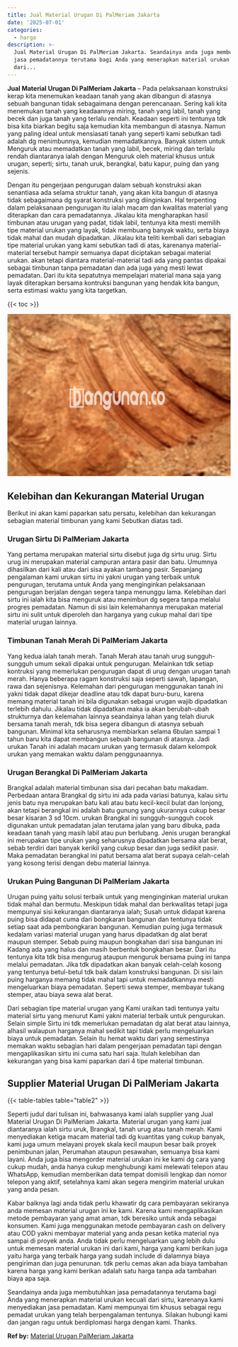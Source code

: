 ```yaml
---
title: Jual Material Urugan Di PalMeriam Jakarta
date: '2025-07-01'
categories:
  - harga
description: >-
  Jual Material Urugan Di PalMeriam Jakarta. Seandainya anda juga membutuhkan
  jasa pemadatannya terutama bagi Anda yang menerapkan material urukan kecuali
  dari...
---
```


**Jual Material Urugan Di PalMeriam Jakarta** – Pada pelaksanaan konstruksi kerap kita menemukan keadaan tanah yang akan dibangun di atasnya sebuah bangunan tidak sebagaimana dengan perencanaan. Sering kali kita menemukan tanah yang keadaannya miring, tanah yang labil, tanah yang becek dan juga tanah yang terlalu rendah. Keadaan seperti ini tentunya tdk bisa kita biarkan begitu saja kemudian kita membangun di atasnya. Namun yang paling ideal untuk mensiasati tanah yang seperti kami sebutkan tadi adalah dg menimbunnya, kemudian memadatkannya. Banyak sistem untuk Menguruk atau memadatkan tanah yang labil, becek, miring dan terlalu rendah diantaranya ialah dengan Menguruk oleh material khusus untuk urugan, seperti; sirtu, tanah uruk, berangkal, batu kapur, puing dan yang sejenis.

Dengan itu pengerjaan pengurugan dalam sebuah konstruksi akan senantiasa ada selama struktur tanah, yang akan kita bangun di atasnya tidak sebagaimana dg syarat konstruksi yang diinginkan. Hal terpenting dalam pelaksanaan pengurugan itu ialah macam dan kwalitas material yang diterapkan dan cara pemadatannya. Jikalau kita mengharapkan hasil timbunan atau urugan yang padat, tidak labil, tentunya kita mesti memilih tipe material urukan yang layak, tidak membuang banyak waktu, serta biaya tidak mahal dan mudah dipadatkan. Jikalau kita teliti kembali dari sebagian tipe material urukan yang kami sebutkan tadi di atas, karenanya material-material tersebut hampir semuanya dapat diciptakan sebagai material urukan. akan tetapi diantara material-material tadi ada yang pantas dipakai sebagai timbunan tanpa pemadatan dan ada juga yang mesti lewat pemadatan. Dari itu kita sepatutnya mempelajari material mana saja yang layak diterapkan bersama kontruksi bangunan yang hendak kita bangun, serta estimasi waktu yang kita targetkan.

{{< toc >}}

![Jual Material Urugan Di PalMeriam Jakarta](/images/jual-urugan-30.png)

## Kelebihan dan Kekurangan Material Urugan

Berikut ini akan kami paparkan satu persatu, kelebihan dan kekurangan sebagian material timbunan yang kami Sebutkan diatas tadi.

### Urugan Sirtu Di PalMeriam Jakarta

Yang pertama merupakan material sirtu disebut juga dg sirtu urug. Sirtu urug ini merupakan material campuran antara pasir dan batu. Umumnya dihasilkan dari kali atau dari sisa ayakan tambang pasir. Sepanjang pengalaman kami urukan sirtu ini yakni urugan yang terbaik untuk pengurugan, terutama untuk Anda yang menginginkan pelaksanaan pengurugan berjalan dengan segera tanpa menunggu lama. Kelebihan dari sirtu ini ialah kita bisa menguruk atau menimbun dg segera tanpa melalui progres pemadatan. Namun di sisi lain kelemahannya merupakan material sirtu ini sulit untuk diperoleh dan harganya yang cukup mahal dari tipe material urugan lainnya.

### Timbunan Tanah Merah Di PalMeriam Jakarta

Yang kedua ialah tanah merah. Tanah Merah atau tanah urug sungguh-sungguh umum sekali dipakai untuk pengurugan. Melainkan tdk setiap kontruksi yang memerlukan pengurugan dapat di urug dengan urugan tanah merah. Hanya beberapa ragam konstruksi saja seperti sawah, lapangan, rawa dan sejenisnya. Kelemahan dari pengurugan menggunakan tanah ini yakni tidak dapat dikejar deadline atau tdk dapat buru-buru, karena memang material tanah ini bila digunakan sebagai urugan wajib dipadatkan terlebih dahulu. Jikalau tidak dipadatkan maka ia akan berubah-ubah strukturnya dan kelemahan lainnya seandainya lahan yang telah diuruk bersama tanah merah, tdk bisa segera dibangun di atasnya sebuah bangunan. Minimal kita seharusnya membiarkan selama 6bulan sampai 1 tahun baru kita dapat membangun sebuah bangunan di atasnya. Jadi urukan Tanah ini adalah macam urukan yang termasuk dalam kelompok urukan yang memakan waktu dalam penggunaannya.

### Urugan Berangkal Di PalMeriam Jakarta

Brangkal adalah material timbunan sisa dari pecahan batu makadam. Perbedaan antara Brangkal dg sirtu ini ada pada variasi batunya, kalau sirtu jenis batu nya merupakan batu kali atau batu kecil-kecil bulat dan lonjong, akan tetapi berangkal ini adalah batu gunung yang ukurannya cukup besar besar kisaran 3 sd 10cm. urukan Brangkal ini sungguh-sungguh cocok digunakan untuk pemadatan jalan terutama jalan yang baru dibuka, pada keadaan tanah yang masih labil atau pun berlubang. Jenis urugan berangkal ini merupakan tipe urukan yang seharusnya dipadatkan bersama alat berat, sebab terdiri dari banyak kerikil yang cukup besar dan juga sedikit pasir. Maka pemadatan berangkal ini patut bersama alat berat supaya celah-celah yang kosong terisi dengan debu material lainnya.

### Urukan Puing Bangunan Di PalMeriam Jakarta

Urugan puing yaitu solusi terbaik untuk yang menginginkan material urukan tidak mahal dan bermutu. Meskipun tidak mahal dan berkwalitas tetapi juga mempunyai sisi kekurangan diantaranya ialah; Susah untuk didapat karena puing bisa didapat cuma dari bongkaran bangunan dan tentunya tidak setiap saat ada pembongkaran bangunan. Kemudian puing juga termasuk kedalam variasi material urugan yang harus dipadatkan dg alat berat maupun stemper. Sebab puing maupun bongkahan dari sisa bangunan ini Kadang ada yang halus dan masih berbentuk bongkahan besar. Dari itu tentunya kita tdk bisa mengurug ataupun menguruk bersama puing ini tanpa melalui pemadatan. Jika tdk dipadatkan akan banyak celah-celah kosong yang tentunya betul-betul tdk baik dalam konstruksi bangunan. Di sisi lain puing harganya memang tidak mahal tapi untuk memadatkannya mesti mengeluarkan biaya pemadatan. Seperti sewa stemper, membayar tukang stemper, atau biaya sewa alat berat.

Dari sebagian tipe material urugan yang Kami uraikan tadi tentunya yaitu material sirtu yang menurut Kami yakni material terbaik untuk pengurukan. Selain simple Sirtu ini tdk memerlukan pemadatan dg alat berat atau lainnya, alhasil walaupun harganya mahal sedikit tapi tidak perlu mengeluarkan biaya untuk pemadatan. Selain itu hemat waktu dari yang semestinya memakan waktu sebagian hari dalam pengerjaan pemadatan tapi dengan mengaplikasikan sirtu ini cuma satu hari saja. Itulah kelebihan dan kekurangan yang bisa kami paparkan dari 4 tipe material timbunan.

## Supplier Material Urugan Di PalMeriam Jakarta

{{< table-tables table="table2" >}}

Seperti judul dari tulisan ini, bahwasanya kami ialah supplier yang Jual Material Urugan Di PalMeriam Jakarta. Material urugan yang kami jual diantaranya ialah sirtu uruk, Brangkal, tanah urug atau tanah merah. Kami menyediakan ketiga macam material tadi dg kuantitas yang cukup banyak, kami juga umum melayani proyek skala kecil maupun besar baik proyek penimbunan jalan, Perumahan ataupun pesawahan, semuanya bisa kami layani. Anda juga bisa mengorder material urukan ini ke kami dg cara yang cukup mudah, anda hanya cukup menghubungi kami melewati telepon atau WhatsApp, kemudian memberikan data tempat domisili lengkap dan nomor telepon yang aktif, setelahnya kami akan segera mengirim material urukan yang anda pesan.

Kabar baiknya lagi anda tidak perlu khawatir dg cara pembayaran sekiranya anda memesan material urugan ini ke kami. Karena kami mengaplikasikan metode pembayaran yang amat aman, tdk beresiko untuk anda sebagai konsumen. Kami juga menggunakan metode pembayaran cash on delivery atau COD yakni membayar material yang anda pesan ketika material nya sampai di proyek anda. Anda tidak perlu mengeluarkan uang lebih dulu untuk memesan material urukan ini dari kami, harga yang kami berikan juga yaitu harga yang terbaik harga yang sudah include di dalamnya biaya pengiriman dan juga penurunan. tdk perlu cemas akan ada biaya tambahan karena harga yang kami berikan adalah satu harga tanpa ada tambahan biaya apa saja.

Seandainya anda juga membutuhkan jasa pemadatannya terutama bagi Anda yang menerapkan material urukan kecuali dari sirtu, karenanya kami menyediakan jasa pemadatan. Kami mempunyai tim khusus sebagai regu pemadat urukan yang telah berpengalaman tentunya. Silakan hubungi kami dan jangan ragu untuk berdiplomasi harga dengan kami. Thanks.

**Ref by:** [Material Urugan PalMeriam Jakarta](https://id.wikipedia.org/wiki/Material)
